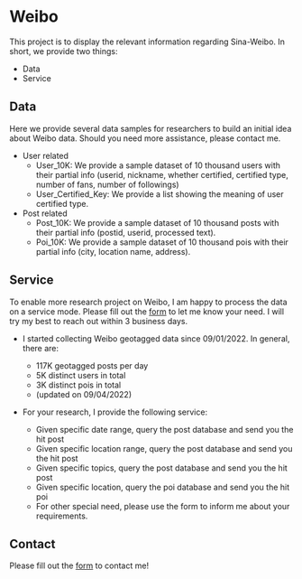 # Weibo

This project is to display the relevant information regarding Sina-Weibo. In short, we provide two things:
* Data
* Service

## Data
Here we provide several data samples for researchers to build an initial idea about Weibo data. Should you need more assistance, please contact me. 
* User related
  * User_10K: We provide a sample dataset of 10 thousand users with their partial info (userid, nickname, whether certified, certified type, number of fans, number of followings)
  * User_Certified_Key: We provide a list showing the meaning of user certified type.
* Post related
  * Post_10K: We provide a sample dataset of 10 thousand posts with their partial info (postid, userid, processed text).
  * Poi_10K: We provide a sample dataset of 10 thousand pois with their partial info (city, location name, address).

## Service
To enable more research project on Weibo, I am happy to process the data on a service mode. Please fill out the [form](https://docs.google.com/forms/d/1CXsNEpsAg7VeDt-QQxEUX1tb9QvfVKPKSP3KRFgFVmk/) to let me know your need. I will try my best to reach out within 3 business days.
* I started collecting Weibo geotagged data since 09/01/2022. In general, there are:
  * 117K geotagged posts per day
  * 5K distinct users in total
  * 3K distinct pois in total
  * (updated on 09/04/2022)

* For your research, I provide the following service:
  * Given specific date range, query the post database and send you the hit post
  * Given specific location range, query the post database and send you the hit post
  * Given specific topics, query the post database and send you the hit post
  * Given specific location, query the poi database and send you the hit poi
  * For other special need, please use the form to inform me about your requirements.

## Contact
Please fill out the [form](https://docs.google.com/forms/d/1CXsNEpsAg7VeDt-QQxEUX1tb9QvfVKPKSP3KRFgFVmk/) to contact me!

